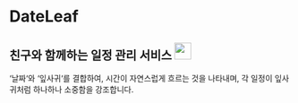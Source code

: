 # DateLeaf

<h2 tabindex="-1" class="heading-element" dir="auto"> 친구와 함께하는 일정 관리 서비스 <a target="_blank" rel="noopener noreferrer nofollow" href="https://www.date-leaf.com"><img src="https://www.date-leaf.com" width="30" data-canonical-src="" style="max-width: 100%;"></a></h2>

‘날짜‘와 ‘잎사귀‘를 결합하여, 시간이 자연스럽게 흐르는 것을 나타내며, 각 일정이 잎사귀처럼 하나하나 소중함을 강조합니다.
